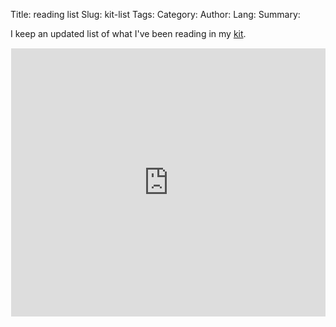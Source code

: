 Title: reading list
Slug: kit-list
Tags:
Category:
Author:
Lang:
Summary:

I keep an updated list of what I've been reading in my [kit](https://kit.com/timabe/books-i-read-2015-2016).

<div style="position: relative; padding-bottom: 10%; height: 0; min-height: 380px; margin: 10px 0; overflow: hidden">
<iframe src="https://kit.com/embed?url=https%3A%2F%2Fkit.com%2Ftimabe%2Fbooks-i-read-2015-2016" style="border: 0px; margin: 1px; width: 100%; height: 100%; top: 0; left: 0; position: absolute"></iframe>
</div>
